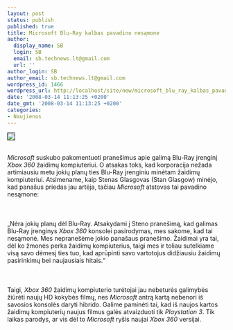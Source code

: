 ```yaml
---
layout: post
status: publish
published: true
title: Microsoft Blu-Ray kalbas pavadino nesąmone
author:
  display_name: SB
  login: SB
  email: sb.technews.lt@gmail.com
  url: ''
author_login: SB
author_email: sb.technews.lt@gmail.com
wordpress_id: 1466
wordpress_url: http://localhost/site/new/microsoft_blu_ray_kalbas_pavadino_nesamone/
date: '2008-03-14 11:13:25 +0200'
date_gmt: '2008-03-14 11:13:25 +0200'
categories:
- Naujienos
---
```

<div class="imgright"><img src="http://img150.imageshack.us/img150/6425/xbox360logolp3.jpg" border="1"></div>
<p><br><i>Microsoft</i> suskubo pakomentuoti pranešimus apie galimą Blu-Ray įrenginį <i>Xbox 360</i> žaidimų kompiuteriui. O atsakas toks, kad korporacija nežada artimiausiu metu jokių planų ties Blu-Ray įrenginiu minėtam žaidimų kompiuteriui. Atsimename, kaip Stenas Glasgovas (Stan Glasgow) minėjo, kad panašus priedas jau artėja, tačiau <i>Microsoft</i> atstovas tai pavadino nesąmone:<br />
<br><br />
<br>„Nėra jokių planų dėl Blu-Ray. Atsakydami į Steno pranešimą, kad galimas Blu-Ray įrenginys <i>Xbox 360</i> konsolei pasirodymas, mes sakome, kad tai nesąmonė. Mes nepranešėme jokio panašaus pranešimo. Žaidimai yra tai, dėl ko žmonės perka žaidimų kompiuterius, taigi mes ir toliau sutelkiame visą savo dėmesį ties tuo, kad aprūpinti savo vartotojus didžiausiu žaidimų pasirinkimų bei naujausiais hitais.“<br />
<br><br />
<br>Taigi, <i>Xbox 360</i> žaidimų kompiuterio turėtojai jau nebeturės galimybės žiūrėti naujų HD kokybės filmų, nes <i>Microsoft</i> antrą kartą nebenori iš savosios konsolės daryti hibrido. Galime paminėti tai, kad iš naujos kartos žaidimų kompiuterių naujus filmus galės atvaizduoti tik <i>Playstation 3</i>. Tik laikas parodys, ar vis dėl to <i>Microsoft</i> ryšis naujai <i>Xbox 360</i> versijai.<br />
<br></p>
